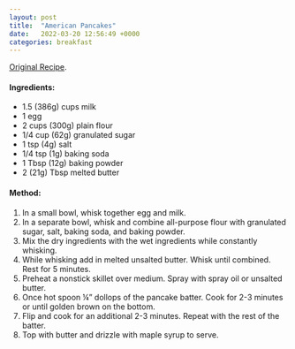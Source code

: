 ```yaml
---
layout: post
title:  "American Pancakes"
date:   2022-03-20 12:56:49 +0000
categories: breakfast
---
```

[Original Recipe][original-recipe].


#### Ingredients:

- 1.5 (386g) cups milk 
- 1 egg 
- 2 cups (300g) plain flour 
- 1/4 cup (62g) granulated sugar 
- 1 tsp (4g) salt 
- 1/4 tsp (1g) baking soda 
- 1 Tbsp (12g) baking powder 
- 2 (21g) Tbsp melted butter

#### Method:

1. In a small bowl, whisk together egg and milk.
2. In a separate bowl, whisk and combine all-purpose flour with granulated sugar, salt, baking soda, and baking powder.
3. Mix the dry ingredients with the wet ingredients while constantly whisking. 
4. While whisking add in melted unsalted butter. Whisk until combined. Rest for 5 minutes.
5. Preheat a nonstick skillet over medium. Spray with spray oil or unsalted butter.
6. Once hot spoon ¼” dollops of the pancake batter. Cook for 2-3 minutes or until golden brown on the bottom. 
7. Flip and cook for an additional 2-3 minutes. Repeat with the rest of the batter. 
8. Top with butter and drizzle with maple syrup to serve. 

[original-recipe]: https://www.joshuaweissman.com/post/pancakes
